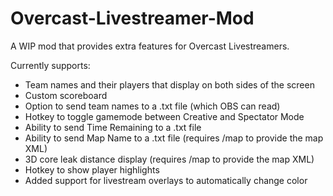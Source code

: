 # Overcast-Livestreamer-Mod
A WIP mod that provides extra features for Overcast Livestreamers.

Currently supports:
* Team names and their players that display on both sides of the screen
* Custom scoreboard
* Option to send team names to a .txt file (which OBS can read)
* Hotkey to toggle gamemode between Creative and Spectator Mode
* Ability to send Time Remaining to a .txt file
* Ability to send Map Name to a .txt file (requires /map to provide the map XML)
* 3D core leak distance display (requires /map to provide the map XML)
* Hotkey to show player highlights
* Added support for livestream overlays to automatically change color
